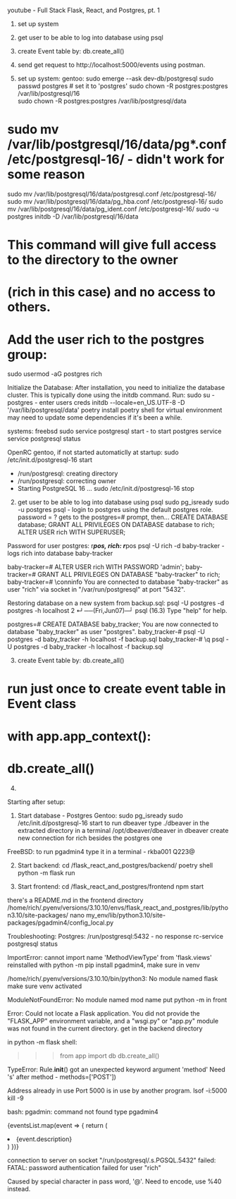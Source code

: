youtube - Full Stack Flask, React, and Postgres, pt. 1

1. set up system
2. get user to be able to log into database using psql
3. create Event table by: db.create_all()
4. send get request to http://localhost:5000/events using postman.


1. set up system:
gentoo:
sudo emerge --ask dev-db/postgresql
sudo passwd postgres  # set it to 'postgres'
sudo chown -R postgres:postgres /var/lib/postgresql/16  
sudo chown -R postgres:postgres /var/lib/postgresql/data
# sudo mv /var/lib/postgresql/16/data/pg*.conf /etc/postgresql-16/ - didn't work for some reason
sudo mv /var/lib/postgresql/16/data/postgresql.conf /etc/postgresql-16/
sudo mv /var/lib/postgresql/16/data/pg_hba.conf /etc/postgresql-16/
sudo mv /var/lib/postgresql/16/data/pg_ident.conf /etc/postgresql-16/
sudo -u postgres initdb -D /var/lib/postgresql/16/data     

# This command will give full access to the directory to the owner
# (rich in this case) and no access to others.
# Add the user rich to the postgres group:
sudo usermod -aG postgres rich

Initialize the Database:
After installation, you need to initialize the database cluster. 
This is typically done using the initdb command. Run:
sudo su - postgres - enter users creds
initdb --locale=en_US.UTF-8 -D '/var/lib/postgresql/data'
poetry install
poetry shell for virtual environment
may need to update some dependencies if it's been a while.

systems:
freebsd
sudo service postgresql start - to start postgres service
service postgresql status

OpenRC gentoo, if not started automaticlly at startup:
sudo /etc/init.d/postgresql-16 start
* /run/postgresql: creating directory
* /run/postgresql: correcting owner
* Starting PostgreSQL 16 ...
sudo /etc/init.d/postgresql-16 stop

2. get user to be able to log into database using psql
sudo pg_isready
sudo -u postgres psql - login to postgres using the default postgres role. password = ?
gets to the postgres=# prompt, then...
CREATE DATABASE database;
GRANT ALL PRIVILEGES ON DATABASE database to rich;
ALTER USER rich WITH SUPERUSER;

Password for user postgres: r***pos, rich: r***pos
psql -U rich -d baby-tracker - logs rich into database baby-tracker

baby-tracker=# ALTER USER rich WITH PASSWORD 'admin';
baby-tracker=# GRANT ALL PRIVILEGES ON DATABASE "baby-tracker" to rich;
baby-tracker=# \conninfo
You are connected to database "baby-tracker" as user "rich" via socket in "/var/run/postgresql" at port "5432".

Restoring database on a new system from backup.sql:
psql -U postgres -d postgres -h localhost                                2 ↵ ──(Fri,Jun07)─┘
psql (16.3)
Type "help" for help.

postgres=# CREATE DATABASE baby_tracker;
You are now connected to database "baby_tracker" as user "postgres".
baby_tracker-# psql -U postgres -d baby_tracker -h localhost -f backup.sql
baby_tracker-# \q
psql -U postgres -d baby_tracker -h localhost -f backup.sql

3. create Event table by: db.create_all()
# run just once to create event table in Event class
# with app.app_context():
#     db.create_all()

4. 

Starting after setup:
1. Start database - Postgres
Gentoo: 
sudo pg_isready
sudo /etc/init.d/postgresql-16 start
to run dbeaver type ./dbeaver in the extracted directory in a terminal 
/opt/dbeaver/dbeaver
in dbeaver create new connection for rich besides the postgres one

FreeBSD:
to run pgadmin4 type it in a terminal - rkba001 Q223@

2. Start backend:
cd /flask_react_and_postgres/backend/
poetry shell
python -m flask run

3. Start frontend:
cd /flask_react_and_postgres/frontend
npm start

there's a README.md in the frontend directory
/home/rich/.pyenv/versions/3.10.10/envs/flask_react_and_postgres/lib/python3.10/site-packages/
nano my_env/lib/python3.10/site-packages/pgadmin4/config_local.py

Troubleshooting:
Postgres:
/run/postgresql:5432 - no response
rc-service postgresql status

ImportError: cannot import name 'MethodViewType' from 'flask.views'
reinstalled with  python -m pip install pgadmin4, make sure in venv

/home/rich/.pyenv/versions/3.10.10/bin/python3: No module named flask
make sure venv activated

ModuleNotFoundError: No module named mod name
put python -m in front
    
Error: Could not locate a Flask application. You did not provide the "FLASK_APP" environment variable, and a "wsgi.py" or "app.py" module was not found in the current directory.
get in the backend directory

in python -m flask shell:
>>> from app import db
>>> db.create_all() 

TypeError: Rule.__init__() got an unexpected keyword argument 'method'
Need 's' after method - methods=['POST'])

Address already in use
Port 5000 is in use by another program.
lsof -i:5000
kill -9 <pid>
   
bash: pgadmin: command not found
type pgadmin4

{eventsList.map(event => {
   return (
   <li key={event.id}>{event.description}</li>
   )
})}

connection to server on socket "/run/postgresql/.s.PGSQL.5432" failed:
FATAL:  password authentication failed for user "rich"

Caused by special character in pass word, '@'. Need to encode, use %40 instead.
